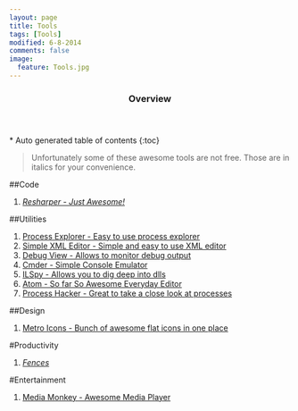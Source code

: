 ```yaml
---
layout: page
title: Tools
tags: [Tools]
modified: 6-8-2014
comments: false
image:
  feature: Tools.jpg
---
```


<section id="table-of-contents" class="toc">
  <header>
    <h3>Overview</h3>
  </header>
<div id="drawer" markdown="1">
*  Auto generated table of contents
{:toc}
</div>
</section><!-- /#table-of-contents -->

> Unfortunately some of these awesome tools are not free. Those are in italics for your convenience.

##Code
1. *[Resharper - Just Awesome!](http://www.jetbrains.com/resharper/)*

##Utilities
1. [Process Explorer - Easy to use process explorer](http://technet.microsoft.com/en-us/sysinternals/bb896653.aspx)
2. [Simple XML Editor - Simple and easy to use XML editor](http://www.firstobject.com/dn_editor.htm)
3. [Debug View - Allows to monitor debug output](http://technet.microsoft.com/en-us/sysinternals/bb896647.aspx)
4. [Cmder - Simple Console Emulator](http://bliker.github.io/cmder/)
5. [ILSpy - Allows you to dig deep into dlls](http://ilspy.net/)
6. [Atom - So far So Awesome Everyday Editor](http://atom.io/)
7. [Process Hacker - Great to take a close look at processes](http://processhacker.sourceforge.net/)

##Design
1. [Metro Icons - Bunch of awesome flat icons in one place](http://www.syncfusion.com/downloads/metrostudio)

#Productivity
1. *[Fences](http://www.stardock.com/products/fences/)*

#Entertainment
1. [Media Monkey - Awesome Media Player](http://www.mediamonkey.com/)